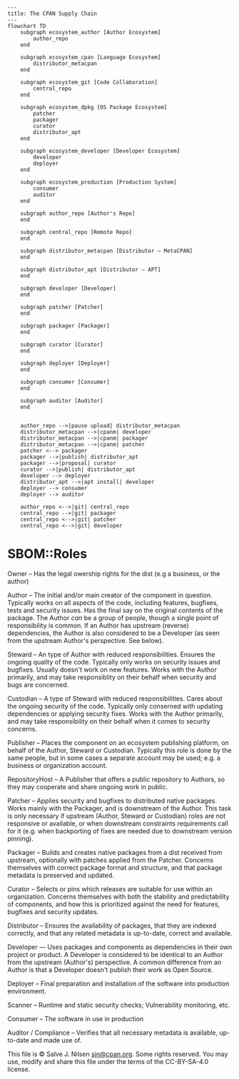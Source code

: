 ```mermaid
---
title: The CPAN Supply Chain
---
flowchart TD
    subgraph ecosystem_author [Author Ecosystem]
        author_repo
    end

    subgraph ecosystem_cpan [Language Ecosystem]
        distributor_metacpan
    end

    subgraph ecosystem_git [Code Collaboration]
        central_repo
    end

    subgraph ecosystem_dpkg [OS Package Ecosystem]
        patcher
        packager
        curator
        distributor_apt
    end

    subgraph ecosystem_developer [Developer Ecosystem]
        developer
        deployer
    end

    subgraph ecosystem_production [Production System]
        consumer
        auditor
    end

    subgraph author_repo [Author's Repo]
    end

    subgraph central_repo [Remote Repo]
    end

    subgraph distributor_metacpan [Distributor — MetaCPAN]
    end

    subgraph distributor_apt [Distributor — APT]
    end

    subgraph developer [Developer]
    end

    subgraph patcher [Patcher]
    end

    subgraph packager [Packager]
    end

    subgraph curator [Curator]
    end

    subgraph deployer [Deployer]
    end

    subgraph consumer [Consumer]
    end

    subgraph auditor [Auditor]
    end


    author_repo -->|pause upload| distributor_metacpan
    distributor_metacpan -->|cpanm| developer
    distributor_metacpan -->|cpanm| packager
    distributor_metacpan -->|cpanm| patcher
    patcher <--> packager
    packager -->|publish| distributor_apt
    packager -->|proposal| curator
    curator -->|publish| distributor_apt
    developer --> deployer
    distributor_apt -->|apt install| developer
    deployer --> consumer
    deployer --> auditor

    author_repo <-->|git| central_repo
    central_repo -->|git| packager
    central_repo <-->|git| patcher
    central_repo <-->|git| developer

```

# SBOM::Roles

Owner – Has the legal owership rights for the dist (e.g a business, or the author)

Author – The initial and/or main creator of the component in question. Typically works on all aspects of the code, including features, bugfixes, tests and security issues. Has the final say on the original contents of the package. The Author _can_ be a group of people, though a single point of responsibility is common. If an Author has upstream (reverse) dependencies, the Author is also considered to be a Developer (as seen from the upstream Author's perspective. See below).

Steward – An type of Author with reduced responsibilities. Ensures the ongoing quality of the code. Typically only works on security issues and bugfixes. Usually doesn't work on new features. Works with the Author primarily, and may take responsiblity on their behalf when security and bugs are concerned.

Custodian – A type of Steward with reduced responsibilities. Cares about the ongoing security of the code. Typically only conserned with updating dependencies or applying security fixes. Works with the Author primarily, and may take responsibility on their behalf when it comes to security concerns.

Publisher – Places the component on an ecosystem publishing platform, on behalf of the Author, Steward or Custodian. Typically this role is done by the same people, but in some cases a separate account may be used; e.g. a business or organization account.

RepositoryHost – A Publisher that offers a public repository to Authors, so they may cooperate and share ongoing work in public.

Patcher – Applies security and bugfixes to distributed native packages. Works mainly with the Packager, and is downstream of the Author. This task is only necessary if upstream (Author, Steward or Custodian) roles are not responsive or available, or when downstream constraints requirements call for it (e.g. when backporting of fixes are needed due to downstream version pinning).

Packager – Builds and creates native packages from a dist received from upstream, optionally with patches applied from the Patcher. Concerns themselves with correct package format and structure, and that package metadata is preserved and updated.

Curator – Selects or pins which releases are suitable for use within an organization. Concerns themselves with both the stability and predictability of components, and how this is prioritized against the need for features, bugfixes and security updates.

Distributor – Ensures the availability of packages, that they are indexed correctly, and that any related metadata is up-to-date, correct and available.

Developer — Uses packages and components as dependencies in their own project or product. A Developer is considered to be identical to an Author from the upstream (Author's) perspective. A common difference from an Author is that a Developer doesn't publish their work as Open Source.

Deployer – Final preparation and installation of the software into production environment.

Scanner – Runtime and static security checks; Vulnerability monitoring, etc.

Consumer – The software in use in production

Auditor / Compliance – Verifies that all necessary metadata is available, up-to-date and made use of.



This file is © Salve J. Nilsen <sjn@cpan.org>. Some rights reserved.
You may use, modify and share this file under the terms of the CC-BY-SA-4.0 license.

